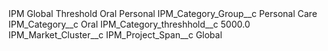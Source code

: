 <?xml version="1.0" encoding="UTF-8"?>
<CustomMetadata xmlns="http://soap.sforce.com/2006/04/metadata" xmlns:xsi="http://www.w3.org/2001/XMLSchema-instance" xmlns:xsd="http://www.w3.org/2001/XMLSchema">
    <label>IPM Global Threshold Oral Personal</label>
    <values>
        <field>IPM_Category_Group__c</field>
        <value xsi:type="xsd:string">Personal Care</value>
    </values>
    <values>
        <field>IPM_Category__c</field>
        <value xsi:type="xsd:string">Oral</value>
    </values>
    <values>
        <field>IPM_Category_threshhold__c</field>
        <value xsi:type="xsd:double">5000.0</value>
    </values>
    <values>
        <field>IPM_Market_Cluster__c</field>
        <value xsi:nil="true"/>
    </values>
    <values>
        <field>IPM_Project_Span__c</field>
        <value xsi:type="xsd:string">Global</value>
    </values>
</CustomMetadata>
